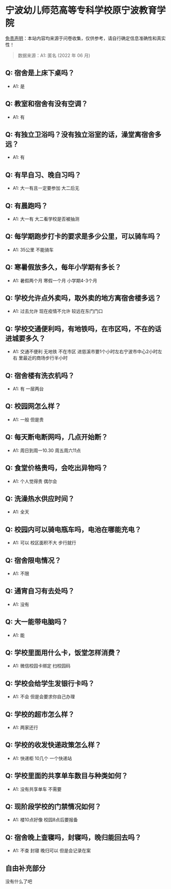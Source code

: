 # 宁波幼儿师范高等专科学校原宁波教育学院

[免责声明](https://colleges.chat/#_3)：本站内容均来源于问卷收集，仅供参考，请自行确定信息准确性和真实性！

> 数据来源：A1: 匿名 (2022 年 06 月)

## Q: 宿舍是上床下桌吗？

- A1: 是

## Q: 教室和宿舍有没有空调？

- A1: 有

## Q: 有独立卫浴吗？没有独立浴室的话，澡堂离宿舍多远？

- A1: 有

## Q: 有早自习、晚自习吗？

- A1: 大一有且一定要参加 大二后无

## Q: 有晨跑吗？

- A1: 大一有 大二看学校是否被抽测

## Q: 每学期跑步打卡的要求是多少公里，可以骑车吗？

- A1: 35公里 不能骑车

## Q: 寒暑假放多久，每年小学期有多长？

- A1: 暑假两个月 寒假一个月 小学期4-3个月

## Q: 学校允许点外卖吗，取外卖的地方离宿舍楼多远？

- A1: 过去允许 现在疫情不允许  较远在东门门口

## Q: 学校交通便利吗，有地铁吗，在市区吗，不在的话进城要多久？

- A1: 交通不便利 无地铁 不在市区 进慈溪市要1个小时左右宁波市中心2小时左右 里最近的商场步行半小时

## Q: 宿舍楼有洗衣机吗？

- A1: 有 一层两台

## Q: 校园网怎么样？

- A1: 一般 但是贵

## Q: 每天断电断网吗，几点开始断？

- A1: 周日到周一10.30 周五周六11点

## Q: 食堂价格贵吗，会吃出异物吗？

- A1: 个人觉得贵 偶尔会

## Q: 洗澡热水供应时间？

- A1: 全天

## Q: 校园内可以骑电瓶车吗，电池在哪能充电？

- A1: 可以 校区面积不大 步行就行

## Q: 宿舍限电情况？

- A1: 不限

## Q: 通宵自习有去处吗？

- A1: 没有

## Q: 大一能带电脑吗？

- A1: 能

## Q: 学校里面用什么卡，饭堂怎样消费？

- A1: 微信校园卡绑定 扫校园码

## Q: 学校会给学生发银行卡吗？

- A1: 不会 但是会要求你自己办理

## Q: 学校的超市怎么样？

- A1: 两家还行

## Q: 学校的收发快递政策怎么样？

- A1: 快递柜 10几个 一个快递站

## Q: 学校里面的共享单车数目与种类如何？

- A1: 没有共享单车 不需要

## Q: 现阶段学校的门禁情况如何？

- A1: 楼10点好像 校园8点后要报备

## Q: 宿舍晚上查寝吗，封寝吗，晚归能回去吗？

- A1: 不查 封寝 晚归可以 但是会记录在案

## 自由补充部分

没有什么了吧